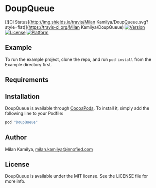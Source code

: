 # DoupQueue

[![CI Status](http://img.shields.io/travis/Milan Kamilya/DoupQueue.svg?style=flat)](https://travis-ci.org/Milan Kamilya/DoupQueue)
[![Version](https://img.shields.io/cocoapods/v/DoupQueue.svg?style=flat)](http://cocoapods.org/pods/DoupQueue)
[![License](https://img.shields.io/cocoapods/l/DoupQueue.svg?style=flat)](http://cocoapods.org/pods/DoupQueue)
[![Platform](https://img.shields.io/cocoapods/p/DoupQueue.svg?style=flat)](http://cocoapods.org/pods/DoupQueue)

## Example

To run the example project, clone the repo, and run `pod install` from the Example directory first.

## Requirements

## Installation

DoupQueue is available through [CocoaPods](http://cocoapods.org). To install
it, simply add the following line to your Podfile:

```ruby
pod "DoupQueue"
```

## Author

Milan Kamilya, milan.kamilya@innofied.com

## License

DoupQueue is available under the MIT license. See the LICENSE file for more info.
